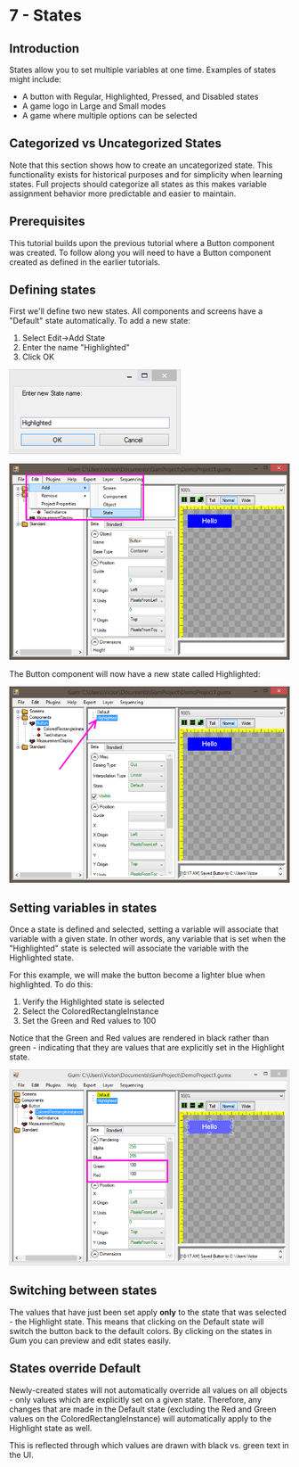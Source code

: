 # 7 - States

## Introduction

States allow you to set multiple variables at one time. Examples of states might include:

* A button with Regular, Highlighted, Pressed, and Disabled states
* A game logo in Large and Small modes
* A game where multiple options can be selected

## Categorized vs Uncategorized States

Note that this section shows how to create an uncategorized state. This functionality exists for historical purposes and for simplicity when learning states. Full projects should categorize all states as this makes variable assignment behavior more predictable and easier to maintain.

## Prerequisites

This tutorial builds upon the previous tutorial where a Button component was created. To follow along you will need to have a Button component created as defined in the earlier tutorials.

## Defining states

First we'll define two new states. All components and screens have a "Default" state automatically. To add a new state:

1. Select Edit->Add State
2. Enter the name "Highlighted"
3. Click OK

![](<../.gitbook/assets/GumEnterStateName (1).PNG>)

![](<../.gitbook/assets/GumEditAddState (1).png>)

The Button component will now have a new state called Highlighted:

![](<../.gitbook/assets/GumState (1).png>)

## Setting variables in states

Once a state is defined and selected, setting a variable will associate that variable with a given state. In other words, any variable that is set when the "Highlighted" state is selected will associate the variable with the Highlighted state.

For this example, we will make the button become a lighter blue when highlighted. To do this:

1. Verify the Highlighted state is selected
2. Select the ColoredRectangleInstance
3. Set the Green and Red values to 100

Notice that the Green and Red values are rendered in black rather than green - indicating that they are values that are explicitly set in the Highlight state.

![](../.gitbook/assets/GumStateValuesSet.png)

## Switching between states

The values that have just been set apply **only** to the state that was selected - the Highlight state. This means that clicking on the Default state will switch the button back to the default colors. By clicking on the states in Gum you can preview and edit states easily.

## States override Default

Newly-created states will not automatically override all values on all objects - only values which are explicitly set on a given state. Therefore, any changes that are made in the Default state (excluding the Red and Green values on the ColoredRectangleInstance) will automatically apply to the Highlight state as well.

This is reflected through which values are drawn with black vs. green text in the UI.
